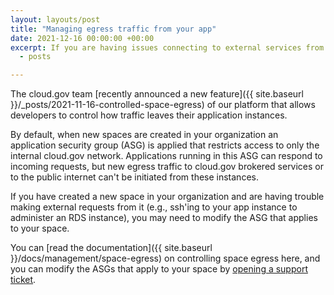 ```yaml
---
layout: layouts/post
title: "Managing egress traffic from your app"
date: 2021-12-16 00:00:00 +00:00
excerpt: If you are having issues connecting to external services from your app, use these tips to troubleshoot
  - posts

---
```


The cloud.gov team [recently announced a new feature]({{ site.baseurl }}/_posts/2021-11-16-controlled-space-egress) of our platform that allows developers to control how traffic leaves their application instances.

By default, when new spaces are created in your organization an application security group (ASG) is applied that restricts access to only the internal cloud.gov network. Applications running in this ASG can respond to incoming requests, but new egress traffic to cloud.gov brokered services or to the public internet can't be initiated from these instances.

If you have created a new space in your organization and are having trouble making external requests from it (e.g., ssh'ing to your app instance to administer an RDS instance), you may need to modify the ASG that applies to your space.

You can [read the documentation]({{ site.baseurl }}/docs/management/space-egress) on controlling space egress here, and you can modify the ASGs that apply to your space by [opening a support ticket](mailto:support@cloud.gov).
